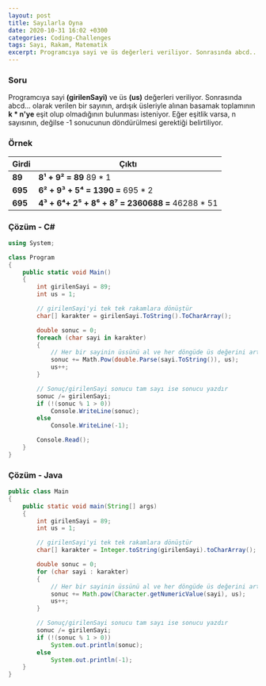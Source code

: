 ```yaml
---
layout: post
title: Sayılarla Oyna
date: 2020-10-31 16:02 +0300
categories: Coding-Challenges
tags: Sayı, Rakam, Matematik
excerpt: Programcıya sayi ve üs değerleri veriliyor. Sonrasında abcd... olarak verilen bir sayının, ardışık üsleriyle alınan basamak toplamının k * n'ye eşit olup olmadığının bulunması isteniyor. Eğer eşitlik varsa, n sayısının, değilse -1 sonucunun döndürülmesi gerektiği belirtiliyor...
---
```

### Soru
Programcıya sayi **(girilenSayi)** ve üs **(us)** değerleri veriliyor. Sonrasında abcd... olarak verilen bir sayının, ardışık üsleriyle alınan basamak toplamının **k * n'ye** eşit olup olmadığının bulunması isteniyor. Eğer eşitlik varsa, n sayısının, değilse -1 sonucunun döndürülmesi gerektiği belirtiliyor. 

### Örnek

| Girdi   | Çıktı                                            |
|---------|--------------------------------------------------|
| **89**  | **8¹ + 9² = 89** 89 * 1                          |
| **695** | **6² + 9³ + 5⁴ = 1390 =** 695 * 2                |
| **695** | **4³ + 6⁴+ 2⁵ + 8⁶ + 8⁷ = 2360688 =** 46288 * 51 |

### Çözüm - C#
```csharp
using System;

class Program
{
    public static void Main()
    {
        int girilenSayi = 89;
        int us = 1;

        // girilenSayi'yi tek tek rakamlara dönüştür
        char[] karakter = girilenSayi.ToString().ToCharArray();

        double sonuc = 0;
        foreach (char sayi in karakter)
        {
            // Her bir sayinin üssünü al ve her döngüde üs değerini arttır
            sonuc += Math.Pow(double.Parse(sayi.ToString()), us);
            us++;
        }

        // Sonuç/girilenSayi sonucu tam sayı ise sonucu yazdır
        sonuc /= girilenSayi;
        if (!(sonuc % 1 > 0))
            Console.WriteLine(sonuc);
        else
            Console.WriteLine(-1);

        Console.Read();
    }
}
```

### Çözüm - Java
```java
public class Main
{
    public static void main(String[] args)
    {
        int girilenSayi = 89;
        int us = 1;

        // girilenSayi'yi tek tek rakamlara dönüştür
        char[] karakter = Integer.toString(girilenSayi).toCharArray();

        double sonuc = 0;
        for (char sayi : karakter)
        {
            // Her bir sayinin üssünü al ve her döngüde üs değerini arttır
            sonuc += Math.pow(Character.getNumericValue(sayi), us);
            us++;
        }

        // Sonuç/girilenSayi sonucu tam sayı ise sonucu yazdır
        sonuc /= girilenSayi;
        if (!(sonuc % 1 > 0))
            System.out.println(sonuc);
        else
            System.out.println(-1);
    }
}
```